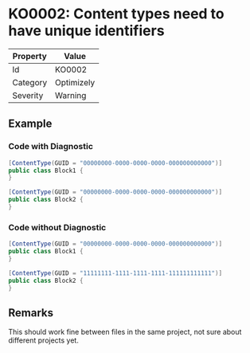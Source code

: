 # KO0002: Content types need to have unique identifiers

| Property | Value             |
| -------- | ----------------- |
| Id       | KO0002            |
| Category | Optimizely        |
| Severity | Warning           |

## Example

### Code with Diagnostic

```csharp
[ContentType(GUID = "00000000-0000-0000-0000-000000000000")]
public class Block1 {
}

[ContentType(GUID = "00000000-0000-0000-0000-000000000000")]
public class Block2 {
}
```

### Code without Diagnostic

```csharp
[ContentType(GUID = "00000000-0000-0000-0000-000000000000")]
public class Block1 {
}

[ContentType(GUID = "11111111-1111-1111-1111-111111111111")]
public class Block2 {
}
```

## Remarks

This should work fine between files in the same project, not
sure about different projects yet.
